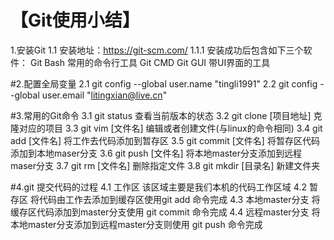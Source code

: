 # 【Git使用小结】
1.安装Git
1.1 安装地址：https://git-scm.com/
1.1.1 安装成功后包含如下三个软件：
      Git Bash   常用的命令行工具
      Git CMD
      Git GUI    带UI界面的工具

#2.配置全局变量
2.1 git config --global user.name "tingli1991"
2.2 git config --global user.email "litingxian@live.cn"

#3.常用的Git命令
3.1 git status              查看当前版本的状态
3.2 git clone [项目地址]    克隆对应的项目
3.3 git vim [文件名]        编辑或者创建文件(与linux的命令相同)
3.4 git add [文件名]        将工作去代码添加到暂存区
3.5 git commit [文件名]     将暂存区代码添加到本地maser分支
3.6 git push [文件名]       将本地master分支添加到远程maser分支
3.7 git rm [文件名]         删除指定文件
3.8 git mkdir [目录名]      新建文件夹

#4.git 提交代码的过程
4.1 工作区             该区域主要是我们本机的代码工作区域
4.2 暂存区             将代码由工作去添加到缓存区使用git add 命令完成
4.3 本地master分支     将缓存区代码添加到master分支使用 git commit 命令完成
4.4 远程master分支     将本地master分支添加到远程master分支则使用 git push 命令完成
